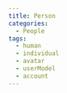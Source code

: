 ```yaml
---
title: Person
categories:
  - People
tags:
  - human
  - individual
  - avatar
  - userModel
  - account
---
```

